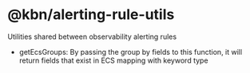 # @kbn/alerting-rule-utils

Utilities shared between observability alerting rules

- getEcsGroups: By passing the group by fields to this function, it will return fields that exist in ECS mapping with keyword type
